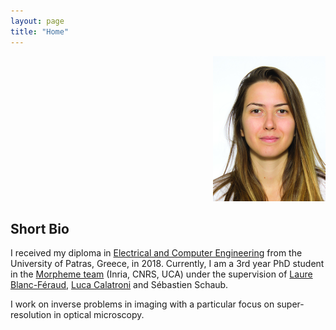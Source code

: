 ```yaml
---
layout: page
title: "Home"
---
```


<p align="right">
  <img width="180" src="photo.jpg">
</p>


## Short Bio

I received my diploma in [Electrical and Computer Engineering](http://www.ece.upatras.gr/index.php/en/) from the University of Patras, Greece, in 2018. Currently, 
I am a 3rd year PhD student in the [Morpheme team](https://team.inria.fr/morpheme/) (Inria, CNRS, UCA) under the supervision of [Laure Blanc-Féraud](https://www.i3s.unice.fr/~blancf/), [Luca Calatroni](https://sites.google.com/view/lucacalatroni) and Sébastien Schaub.

I work on inverse problems in imaging with a particular focus on super-resolution in optical microscopy. 



<!-- 
{% if site.show_excerpts %}
  {% include home.html %}
{% else %}
  {% include archive.html title="Posts" %}
{% endif %} -->
